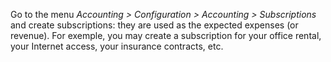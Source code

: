 Go to the menu *Accounting \> Configuration \> Accounting \>
Subscriptions* and create subscriptions: they are used as the expected
expenses (or revenue). For exemple, you may create a subscription for
your office rental, your Internet access, your insurance contracts, etc.
